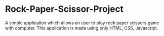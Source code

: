 # Rock-Paper-Scissor-Project
 A simple application which allows an user to play rock paper scissors game with computer.
 This application is made using only HTML, CSS, Javascript.
